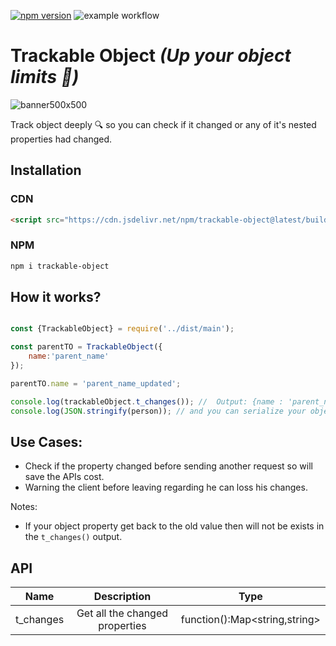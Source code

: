 [![npm version](https://badge.fury.io/js/trackable-object.svg)](https://badge.fury.io/js/trackable-object)
![example workflow](https://github.com/mahmoudshahin1111/trackable-object/actions/workflows/main.yml/badge.svg)

# Trackable Object ***(Up your object limits 🐢)***

![banner500x500](https://user-images.githubusercontent.com/46138189/218281811-09448382-b37e-4df4-92fd-3eaac852c177.png)

Track object deeply 🔍 so you can check if it changed or any of it's nested properties had changed.

## Installation
### CDN
```html
<script src="https://cdn.jsdelivr.net/npm/trackable-object@latest/build/trackable-object.js"></script>
```

### NPM
```bash
npm i trackable-object
```


## How it works?

```js

const {TrackableObject} = require('../dist/main');

const parentTO = TrackableObject({
    name:'parent_name'
});

parentTO.name = 'parent_name_updated';

console.log(trackableObject.t_changes()); //  Output: {name : 'parent_name_updated'}
console.log(JSON.stringify(person)); // and you can serialize your object as well 
```

## Use Cases:
- Check if the property changed before sending another request so will save the APIs cost.
- Warning the client before leaving regarding he can loss his changes.


Notes:
- If your object property get back to the old value then will not be exists in the `t_changes()` output.

## API

|   Name   |                  Description                   |            Type             |
| :------: | :--------------------------------------------: | :-------------------------: |
|  t_changes   |              Get all the changed properties               |           function():Map<string,string>            |


